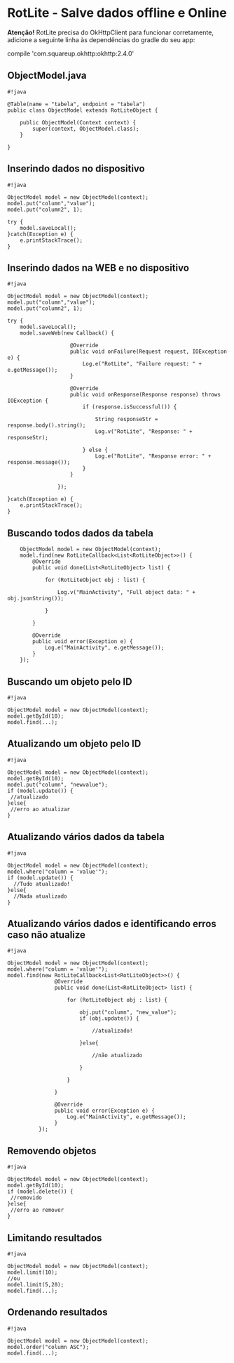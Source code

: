 # RotLite - Salve dados offline e Online #

**Atenção!**
RotLite precisa do OkHttpClient para funcionar corretamente, adicione a seguinte linha às dependências do gradle do seu app:

compile 'com.squareup.okhttp:okhttp:2.4.0'

## ObjectModel.java ##


```
#!java

@Table(name = "tabela", endpoint = "tabela")
public class ObjectModel extends RotLiteObject {

    public ObjectModel(Context context) {
        super(context, ObjectModel.class);
    }

}
```


## Inserindo dados no dispositivo ##


```
#!java

ObjectModel model = new ObjectModel(context);
model.put("column","value");
model.put("column2", 1);

try {
    model.saveLocal();
}catch(Exception e) {
    e.printStackTrace();
}
```

## Inserindo dados na WEB e no dispositivo ##


```
#!java

ObjectModel model = new ObjectModel(context);
model.put("column","value");
model.put("column2", 1);

try {
    model.saveLocal();
    model.saveWeb(new Callback() {

                    @Override
                    public void onFailure(Request request, IOException e) {
                        Log.e("RotLite", "Failure request: " + e.getMessage());
                    }

                    @Override
                    public void onResponse(Response response) throws IOException {
                        if (response.isSuccessful()) {

                            String responseStr = response.body().string();
                            Log.v("RotLite", "Response: " + responseStr);

                        } else {
                            Log.e("RotLite", "Response error: " + response.message());
                        }
                    }

                });

}catch(Exception e) {
    e.printStackTrace();
}
```

## Buscando todos dados da tabela ##

        ObjectModel model = new ObjectModel(context);
        model.find(new RotLiteCallback<List<RotLiteObject>>() {
            @Override
            public void done(List<RotLiteObject> list) {

                for (RotLiteObject obj : list) {

                    Log.v("MainActivity", "Full object data: " + obj.jsonString());

                }

            }

            @Override
            public void error(Exception e) {
                Log.e("MainActivity", e.getMessage());
            }
        });

## Buscando um objeto pelo ID ##


```
#!java

ObjectModel model = new ObjectModel(context);
model.getById(10);
model.find(...);
```


## Atualizando um objeto pelo ID ##


```
#!java

ObjectModel model = new ObjectModel(context);
model.getById(10);
model.put("column", "newvalue");
if (model.update()) {
 //atualizado
}else{
 //erro ao atualizar
}
```


## Atualizando vários dados da tabela ##


```
#!java

ObjectModel model = new ObjectModel(context);
model.where("column = 'value'");
if (model.update()) {
  //Tudo atualizado!
}else{
  //Nada atualizado
}
```


## Atualizando vários dados e identificando erros caso não atualize ##


```
#!java

ObjectModel model = new ObjectModel(context);
model.where("column = 'value'");
model.find(new RotLiteCallback<List<RotLiteObject>>() {
               @Override
               public void done(List<RotLiteObject> list) {

                   for (RotLiteObject obj : list) {

                       obj.put("column", "new_value");
                       if (obj.update()) {
                       
                           //atualizado!
                       
                       }else{

                           //não atualizado

                       }

                   }

               }

               @Override
               public void error(Exception e) {
                   Log.e("MainActivity", e.getMessage());
               }
          });
```



## Removendo objetos ##


```
#!java

ObjectModel model = new ObjectModel(context);
model.getById(10);
if (model.delete()) {
 //removido
}else{
 //erro ao remover
}
```


## Limitando resultados ##


```
#!java

ObjectModel model = new ObjectModel(context);
model.limit(10);
//ou
model.limit(5,20);
model.find(...);
```


## Ordenando resultados ##

```
#!java

ObjectModel model = new ObjectModel(context);
model.order("column ASC");
model.find(...);
```